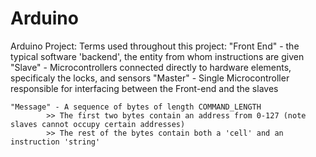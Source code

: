 Arduino
=======

Arduino Project:
Terms used throughout this project:
	"Front End" - the typical software 'backend', the entity from whom instructions are given
	"Slave" - Microcontrollers connected directly to hardware elements, specificaly the locks, and sensors
	"Master" - Single Microcontroller responsible for interfacing between the Front-end and the slaves

	"Message" - A sequence of bytes of length COMMAND_LENGTH
			>> The first two bytes contain an address from 0-127 (note slaves cannot occupy certain addresses)
			>> The rest of the bytes contain both a 'cell' and an instruction 'string'

